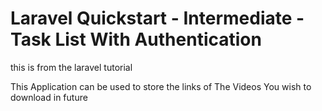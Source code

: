 # Laravel Quickstart - Intermediate - Task List With Authentication


this is from the laravel tutorial

This Application can be used to store the links of The Videos You wish to download in future






